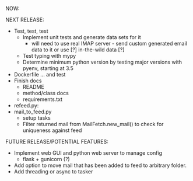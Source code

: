 NOW:

NEXT RELEASE:
- Test, test, test
  - Implement unit tests and generate data sets for it
    - will need to use real IMAP server - send custom generated email data to it or use [?] in-the-wild data [?] 
  - Test typing with mypy
  - Determine minimum python version by testing major versions with pyenv, starting at 3.5 
- Dockerfile ... and test
- Finish docs
    - README
    - method/class docs
    - requirements.txt
- refeed.py:
- mail_to_feed.py
    - setup tasks
    - Filter returned mail from MailFetch.new_mail() to check for uniqueness against feed

FUTURE RELEASE/POTENTIAL FEATURES:
- Implement web GUI and python web server to manage config
  - flask + gunicorn (?)
- Add option to move mail that has been added to feed to arbitrary folder. 
- Add threading or async to tasker